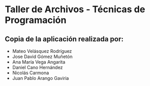 # Taller de Archivos - Técnicas de Programación

## Copia de la aplicación realizada por:

- Mateo Velásquez Rodríguez
- Jose David Gómez Muñetón
- Ana María Vega Angarita
- Daniel Cano Hernández
- Nicolás Carmona
- Juan Pablo Arango Gaviria
